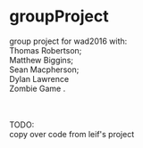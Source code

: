 # groupProject

group project for wad2016 with:  <br />
Thomas Robertson; <br />
Matthew Biggins; <br />
Sean Macpherson; <br />
Dylan Lawrence <br />
Zombie Game
.

<br><br>
TODO:</br>
copy over code from leif's project



